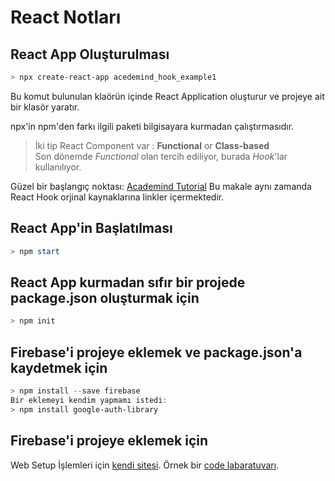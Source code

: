 # React Notları


## React App Oluşturulması
```powershell
> npx create-react-app acedemind_hook_example1
```
Bu komut bulunulan klaörün içinde React Application oluşturur ve projeye ait bir klasör yaratır.

npx'in npm'den farkı ilgili paketi bilgisayara kurmadan çalıştırmasıdır.

> İki tip React Component var : **Functional** or **Class-based**<br>
> Son dönemde *Functional* olan tercih ediliyor, burada *Hook*'lar kullanılıyor.

Güzel bir başlangıç noktası: [Academind Tutorial](https://academind.com/learn/react/react-hooks-introduction/) Bu makale aynı zamanda React Hook orjinal kaynaklarına linkler içermektedir.

## React App'in Başlatılması
```powershell
> npm start
```

## React App kurmadan sıfır bir projede package.json oluşturmak için
```powershell
> npm init
```

## Firebase'i projeye eklemek ve package.json'a kaydetmek için
```powershell
> npm install --save firebase
Bir eklemeyi kendim yapmamı istedi:
> npm install google-auth-library
```

## Firebase'i projeye eklemek için
Web Setup İşlemleri için [kendi sitesi](https://firebase.google.com/docs/web/setup).
Örnek bir [code labaratuvarı]().